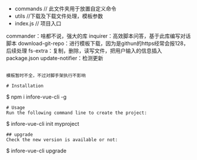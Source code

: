 - commands  // 此文件夹用于放置自定义命令
- utils //下载及下载文件处理，模板参数
- index.js  // 项目入口

commander：啥都不说，强大的库
inquirer：高效脚本问答，基于此库编写对话脚本
download-git-repo：进行模板下载，因为是githun的https经常会报128，后续处理
fs-extra：复制，删除，读写文件，把用户输入的信息插入package.json
update-notifier：检测更新
```

模板暂时不全，不过对脚手架执行不影响

# Installation
```
$ npm i infore-vue-cli -g
```
# Usage
Run the following command line to create the project:
```
$ infore-vue-cli init myproject
```
## upgrade
Check the new version is available or not:
```
$ infore-vue-cli upgrade
```